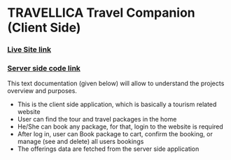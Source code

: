# TRAVELLICA Travel Companion (Client Side)

### [Live Site link](https://travellica-travel-companion.web.app/)

### [Server side code link](https://github.com/KaziTanvir786/travellica-travel-companion-server-side)

This text documentation (given below) will allow to understand the projects overview and purposes.
* This is the client side application, which is basically a tourism related website
* User can find the tour and travel packages in the home
* He/She can book any package, for that, login to the website is required
* After log in, user can Book package to cart, confirm the booking, or manage (see and delete) all users bookings
* The offerings data are fetched from the server side application
